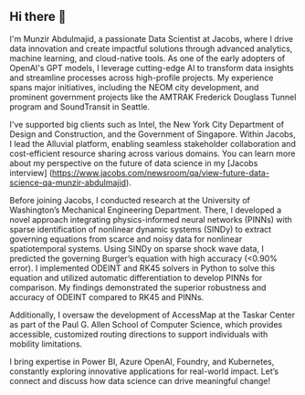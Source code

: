 ## Hi there 👋

I'm Munzir Abdulmajid, a passionate Data Scientist at Jacobs, where I drive data innovation and create impactful solutions through advanced analytics, machine learning, and cloud-native tools. As one of the early adopters of OpenAI's GPT models, I leverage cutting-edge AI to transform data insights and streamline processes across high-profile projects. My experience spans major initiatives, including the NEOM city development, and prominent government projects like the AMTRAK Frederick Douglass Tunnel program and SoundTransit in Seattle.

I've supported big clients such as Intel, the New York City Department of Design and Construction, and the Government of Singapore. Within Jacobs, I lead the Alluvial platform, enabling seamless stakeholder collaboration and cost-efficient resource sharing across various domains. You can learn more about my perspective on the future of data science in my [Jacobs interview] (https://www.jacobs.com/newsroom/qa/view-future-data-science-qa-munzir-abdulmajid).

Before joining Jacobs, I conducted research at the University of Washington’s Mechanical Engineering Department. There, I developed a novel approach integrating physics-informed neural networks (PINNs) with sparse identification of nonlinear dynamic systems (SINDy) to extract governing equations from scarce and noisy data for nonlinear spatiotemporal systems. Using SINDy on sparse shock wave data, I predicted the governing Burger’s equation with high accuracy (<0.90% error). I implemented ODEINT and RK45 solvers in Python to solve this equation and utilized automatic differentiation to develop PINNs for comparison. My findings demonstrated the superior robustness and accuracy of ODEINT compared to RK45 and PINNs.

Additionally, I oversaw the development of AccessMap at the Taskar Center as part of the Paul G. Allen School of Computer Science, which provides accessible, customized routing directions to support individuals with mobility limitations.

I bring expertise in Power BI, Azure OpenAI, Foundry, and Kubernetes, constantly exploring innovative applications for real-world impact. Let’s connect and discuss how data science can drive meaningful change!
